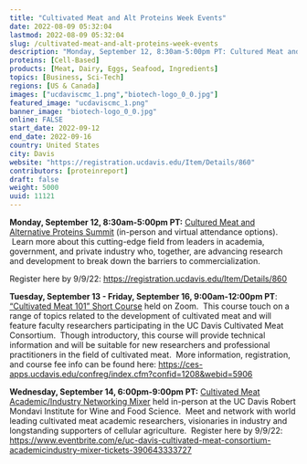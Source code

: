 ```yaml
---
title: "Cultivated Meat and Alt Proteins Week Events"
date: 2022-08-09 05:32:04
lastmod: 2022-08-09 05:32:04
slug: /cultivated-meat-and-alt-proteins-week-events
description: "Monday, September 12, 8:30am-5:00pm PT: Cultured Meat and Alternative Proteins Summit (in-person and virtual attendance options).  Learn more about this cutting-edge field from leaders in academia, government, and private industry who, together, are advancing research and development to break down the barriers to commercialization.Register here by 9/9/22: https://registration.ucdavis.edu/Item/Details/860"
proteins: [Cell-Based]
products: [Meat, Dairy, Eggs, Seafood, Ingredients]
topics: [Business, Sci-Tech]
regions: [US & Canada]
images: ["ucdaviscmc_1.png","biotech-logo_0_0.jpg"]
featured_image: "ucdaviscmc_1.png"
banner_image: "biotech-logo_0_0.jpg"
online: FALSE
start_date: 2022-09-12
end_date: 2022-09-16
country: United States
city: Davis
website: "https://registration.ucdavis.edu/Item/Details/860"
contributors: [proteinreport]
draft: false
weight: 5000
uuid: 11121
---
```

<p><strong>Monday, September 12, 8:30am-5:00pm PT:</strong> <u>Cultured Meat and Alternative Proteins Summit</u> (in-person and virtual attendance options).  Learn more about this cutting-edge field from leaders in academia, government, and private industry who, together, are advancing research and development to break down the barriers to commercialization.</p>
<p>Register here by 9/9/22: <u><a href="https://registration.ucdavis.edu/Item/Details/860">https://registration.ucdavis.edu/Item/Details/860</a></u></p>
<p><strong>Tuesday, September 13 - Friday, September 16, 9:00am-12:00pm PT</strong>: <u>“Cultivated Meat 101” Short Course</u> held on Zoom.  This course touch on a range of topics related to the development of cultivated meat and will feature faculty researchers participating in the UC Davis Cultivated Meat Consortium.  Though introductory, this course will provide technical information and will be suitable for new researchers and professional practitioners in the field of cultivated meat.  More information, registration, and course fee info can be found here: <u><a href="https://ces-apps.ucdavis.edu/confreg/index.cfm?confid=1208&webid=5906">https://ces-apps.ucdavis.edu/confreg/index.cfm?confid=1208&webid=5906</a></u></p>
<p><strong>Wednesday, September 14, 6:00pm-9:00pm PT:</strong> <u>Cultivated Meat Academic/Industry Networking Mixer</u> held in-person at the UC Davis Robert Mondavi Institute for Wine and Food Science.  Meet and network with world leading cultivated meat academic researchers, visionaries in industry and longstanding supporters of cellular agriculture.  Register here by 9/9/22: <a href="https://www.eventbrite.com/e/uc-davis-cultivated-meat-consortium-academicindustry-mixer-tickets-390643333727">https://www.eventbrite.com/e/uc-davis-cultivated-meat-consortium-academicindustry-mixer-tickets-390643333727</a></p>
